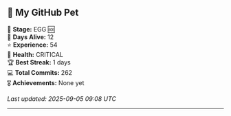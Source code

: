 ## 🐾 My GitHub Pet

🥚 **Stage:** EGG 🆘  
📅 **Days Alive:** 12  
⭐ **Experience:** 54  
💓 **Health:** CRITICAL  
🏆 **Best Streak:** 1 days  
💻 **Total Commits:** 262  
🎖️ **Achievements:** None yet  

*Last updated: 2025-09-05 09:08 UTC*

---
